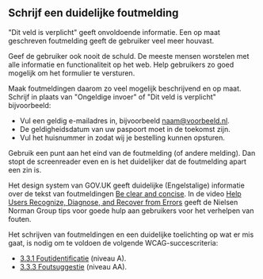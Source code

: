 ## Schrijf een duidelijke foutmelding

"Dit veld is verplicht" geeft onvoldoende informatie. Een op maat geschreven foutmelding geeft de gebruiker veel meer houvast.

Geef de gebruiker ook nooit de schuld. De meeste mensen worstelen met alle informatie en functionaliteit op het web. Help gebruikers zo goed mogelijk om het formulier te versturen.

Maak foutmeldingen daarom zo veel mogelijk beschrijvend en op maat. Schrijf in plaats van "Ongeldige invoer" of "Dit veld is verplicht" bijvoorbeeld:

- Vul een geldig e-mailadres in, bijvoorbeeld naam@voorbeeld.nl.
- De geldigheidsdatum van uw paspoort moet in de toekomst zijn.
- Vul het huisnummer in zodat wij je bestelling kunnen opsturen.

Gebruik een punt aan het eind van de foutmelding (of andere melding). Dan stopt de screenreader even en is het duidelijker dat de foutmelding apart een zin is.

Het design system van GOV.UK geeft duidelijke (Engelstalige) informatie over de tekst van foutmeldingen [<span lang="en">Be clear and concise</span>](https://design-system.service.gov.uk/components/error-message/#be-clear-and-concise). In de video [<span lang="en">Help Users Recognize, Diagnose, and Recover from Errors</span>](https://www.nngroup.com/videos/usability-heuristic-recognize-errors/) geeft de Nielsen Norman Group tips voor goede hulp aan gebruikers voor het verhelpen van fouten.

Het schrijven van foutmeldingen en een duidelijke toelichting op wat er mis gaat, is nodig om te voldoen de volgende WCAG-succescriteria:

- [3.3.1 Foutidentificatie](/wcag/3.3.1/) (niveau A).
- [3.3.3 Foutsuggestie](https://www.w3.org/WAI/WCAG21/Understanding/error-suggestion.html) (niveau AA).
